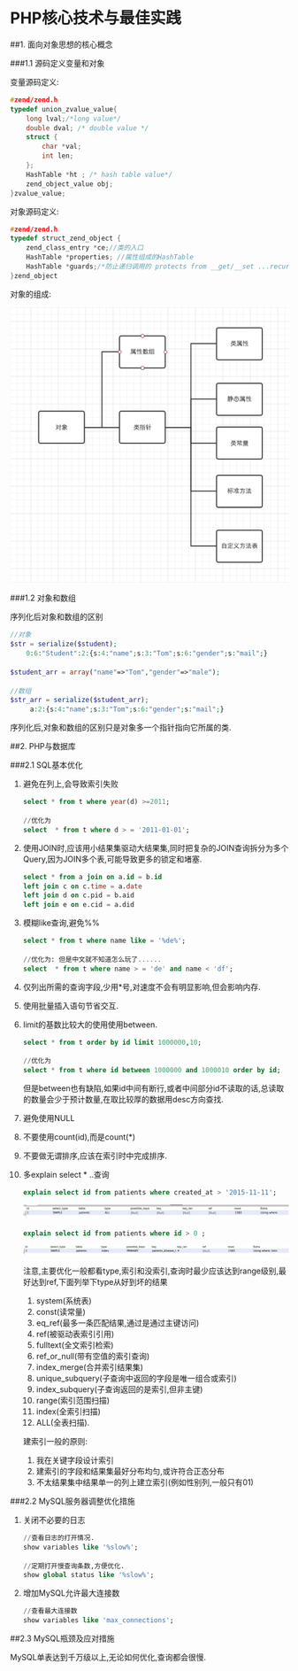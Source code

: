 # PHP核心技术与最佳实践

##1. 面向对象思想的核心概念

###1.1 源码定义变量和对象

变量源码定义:

```c
#zend/zend.h
typedef union_zvalue_value{
    long lval;/*long value*/
    double dval; /* double value */
    struct {
        char *val;
        int len;
    };
    HashTable *ht ; /* hash table value*/
    zend_object_value obj;
}zvalue_value;
```

对象源码定义:

```c
#zend/zend.h
typedef struct_zend_object {
    zend_class_entry *ce;//类的入口
    HashTable *properties; //属性组成的HashTable
    HashTable *guards;/*防止递归调用的 protects from __get/__set ...recursion */
}zend_object
```

对象的组成:

![对象的组成](QQ20160129-1.png)

###1.2 对象和数组

序列化后对象和数组的区别

```php
//对象
$str = serialize($student);
    0:6:"Student":2:{s:4:"name";s:3:"Tom";s:6:"gender";s:"mail";}

$student_arr = array("name"=>"Tom","gender"=>"male");

//数组
$str_arr = serialize($student_arr);
     a:2:{s:4:"name";s:3:"Tom";s:6:"gender";s:"mail";}
```

序列化后,对象和数组的区别只是对象多一个指针指向它所属的类.

##2. PHP与数据库

###2.1 SQL基本优化

1. 避免在列上,会导致索引失败

    ```sql
    select * from t where year(d) >=2011;
    
    //优化为
    select  * from t where d > = '2011-01-01';
    ```
2. 使用JOIN时,应该用小结果集驱动大结果集,同时把复杂的JOIN查询拆分为多个Query,因为JOIN多个表,可能导致更多的锁定和堵塞.
    
    ```sql
    select * from a join on a.id = b.id
    left join c on c.time = a.date
    left join d on c.pid = b.aid
    left join e on e.cid = a.did
    ```
3. 模糊like查询,避免%%

    ```sql
    select * from t where name like = '%de%';
    
    //优化为: 但是中文就不知道怎么玩了......
    select  * from t where name > = 'de' and name < 'df';
    ```
4. 仅列出所需的查询字段,少用*号,对速度不会有明显影响,但会影响内存.
5. 使用批量插入语句节省交互.
6. limit的基数比较大的使用使用between.

    ```sql
    select * from t order by id limit 1000000,10;
    
    //优化为
    select * from t where id between 1000000 and 1000010 order by id;
    ```
    
    但是between也有缺陷,如果id中间有断行,或者中间部分id不读取的话,总读取的数量会少于预计数量,在取比较厚的数据用desc方向查找.
7. 避免使用NULL
8. 不要使用count(id),而是count(*)
9. 不要做无谓排序,应该在索引时中完成排序.
10. 多explain select * ..查询

    ```sql
    explain select id from patients where created_at > '2015-11-11';
    ```
    ![explain](QQ20160131-2.png)
    ```sql
    explain select id from patients where id > 0 ;
    ```
    ![explain](QQ20160131-3.png)
    
    注意,主要优化一般都看type,索引和没索引,查询时最少应该达到range级别,最好达到ref,下面列举下type从好到坏的结果
    
    1. system(系统表)
    2. const(读常量)
    3. eq_ref(最多一条匹配结果,通过是通过主键访问)
    4. ref(被驱动表索引引用)
    5. fulltext(全文索引检索)
    6. ref_or_null(带有空值的索引查询)
    7. index_merge(合并索引结果集)
    8. unique_subquery(子查询中返回的字段是唯一组合或索引)
    9. index_subquery(子查询返回的是索引,但非主键)
    10. range(索引范围扫描)
    11. index(全索引扫描)
    12. ALL(全表扫描).
    
    建索引一般的原则: 
    1. 我在关键字段设计索引
    2. 建索引的字段和结果集最好分布均匀,或许符合正态分布
    3. 不太结果集中结果单一的列上建立索引(例如性别列,一般只有01)
    
###2.2 MySQL服务器调整优化措施

1. 关闭不必要的日志

    ```sql
    //查看日志的打开情况.
    show variables like '%slow%';
    
    //定期打开慢查询条数,方便优化.
    show global status like '%slow%';
    ```
2. 增加MySQL允许最大连接数

    ```sql
    //查看最大连接数
    show variables like 'max_connections';
    ```
##2.3 MySQL瓶颈及应对措施

MySQL单表达到千万级以上,无论如何优化,查询都会很慢.

